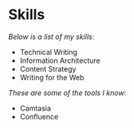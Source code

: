 # Skills

*Below is a list of my skills:*
* Technical Writing
* Information Architecture
* Content Strategy
* Writing for the Web

*These are some of the tools I know*:
* Camtasia
* Confluence

